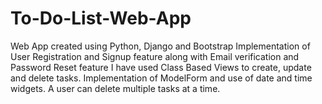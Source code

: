 # To-Do-List-Web-App

Web App created using Python, Django and Bootstrap
Implementation of User Registration and Signup feature along with Email verification and Password Reset feature
I have used Class Based Views to create, update and delete tasks.
Implementation of ModelForm and use of date and time widgets.
A user can delete multiple tasks at a time.
